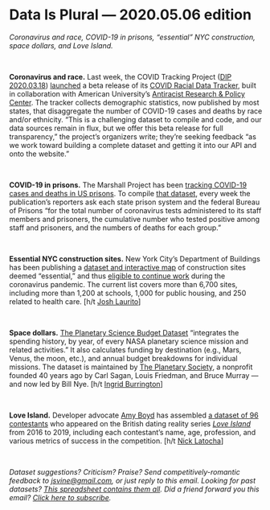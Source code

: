 Data Is Plural — 2020.05.06 edition
===================================

*Coronavirus and race, COVID-19 in prisons, “essential” NYC construction, space dollars, and Love Island.*

&nbsp;

**Coronavirus and race.** Last week, the COVID Tracking Project ([DIP 2020.03.18](https://tinyletter.com/data-is-plural/letters/data-is-plural-2020-03-18-edition)) [launched](https://twitter.com/COVID19Tracking/status/1254909756742852608) a beta release of its [COVID Racial Data Tracker](https://covidtracking.com/race), built in collaboration with American University’s [Antiracist Research & Policy Center](https://antiracismcenter.com/). The tracker collects demographic statistics, now published by most states, that disaggregate the number of COVID-19 cases and deaths by race and/or ethnicity. “This is a challenging dataset to compile and code, and our data sources remain in flux, but we offer this beta release for full transparency,” the project’s organizers write; they’re seeking feedback “as we work toward building a complete dataset and getting it into our API and onto the website.”

&nbsp;

**COVID-19 in prisons.** The Marshall Project has been [tracking COVID-19 cases and deaths in US prisons](https://www.themarshallproject.org/2020/05/01/a-state-by-state-look-at-coronavirus-in-prisons). To compile [that dataset](https://github.com/themarshallproject/COVID_prison_data), every week the publication’s reporters ask each state prison system and the federal Bureau of Prisons “for the total number of coronavirus tests administered to its staff members and prisoners, the cumulative number who tested positive among staff and prisoners, and the numbers of deaths for each group.”

&nbsp;

**Essential NYC construction sites.** New York City’s Department of Buildings has been publishing a [dataset and interactive map](https://www1.nyc.gov/assets/buildings/html/essential-active-construction.html) of construction sites deemed “essential,” and thus [eligible to continue work](https://www1.nyc.gov/site/buildings/about/essential-construction-faq.page) during the coronavirus pandemic. The current list covers more than 6,700 sites, including more than 1,200 at schools, 1,000 for public housing, and 250 related to health care. [h/t [Josh Laurito](https://tinyletter.com/nycdatajobs/letters/nyc-data-188-spotify-northwell-health-the-knot-predicting-weekly-unemployment-claims-turner-cit-bayer)]

&nbsp;

**Space dollars.** [The Planetary Science Budget Dataset](https://www.planetary.org/get-involved/be-a-space-advocate/become-an-expert/planetary-exploration-budget-dataset.html) “integrates the spending history, by year, of every NASA planetary science mission and related activities.” It also calculates funding by destination (e.g., Mars, Venus, the moon, etc.), and annual budget breakdowns for individual missions. The dataset is maintained by [The Planetary Society](https://www.planetary.org/about/), a nonprofit founded 40 years ago by Carl Sagan, Louis Friedman, and Bruce Murray — and now led by Bill Nye. [h/t [Ingrid Burrington](https://twitter.com/lifewinning/status/1257431537252999168)]

&nbsp;

**Love Island.** Developer advocate [Amy Boyd](https://twitter.com/AmyKateNicho) has assembled [a dataset of 96 contestants](https://github.com/amynic/love-island-workshop) who appeared on the British dating reality series [*Love Island*](https://en.wikipedia.org/wiki/Love_Island_(2015_TV_series)) from 2016 to 2019, including each contestant’s name, age, profession, and various metrics of success in the competition. [h/t [Nick Latocha](https://twitter.com/nckltcha/status/1253977479204818944)]

&nbsp;

*Dataset suggestions? Criticism? Praise? Send competitively-romantic feedback to jsvine@gmail.com, or just reply to this email. Looking for past datasets? [This spreadsheet contains them all](https://docs.google.com/spreadsheets/d/1wZhPLMCHKJvwOkP4juclhjFgqIY8fQFMemwKL2c64vk). Did a friend forward you this email? [Click here to subscribe](https://tinyletter.com/data-is-plural).*